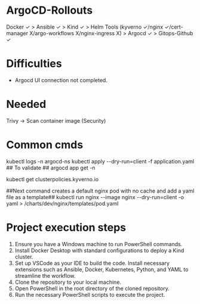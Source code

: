 # ArgoCD-Rollouts
Docker ✓ > Ansible ✓ > Kind ✓ > Helm Tools (kyverno ✓/nginx ✓/cert-manager X/argo-workflows X/nginx-ingress X) > 
Argocd ✓ > Gitops-Github ✓

# Difficulties
- Argocd UI connection not completed.

# Needed 
Trivy -> Scan container image (Security)

# Common cmds
kubectl logs <argocd-server-name> -n argocd-ns
kubectl apply --dry-run=client -f application.yaml ## To validate ##
argocd app get <application-name> -n <namespace>

kubectl get clusterpolicies.kyverno.io

##Next command creates a default nginx pod with no cache and add a yaml file as a template## 
kubectl run nginx --image nginx --dry-run=client -o yaml > /charts/dev/nginx/templates/pod.yaml

# Project execution steps

1. Ensure you have a Windows machine to run PowerShell commands.
2. Install Docker Desktop with standard configurations to deploy a Kind cluster.
3. Set up VSCode as your IDE to build the code. Install necessary extensions such as Ansible, Docker, Kubernetes, Python, and YAML to streamline the workflow.
4. Clone the repository to your local machine.
5. Open PowerShell in the root directory of the cloned repository.
6. Run the necessary PowerShell scripts to execute the project.